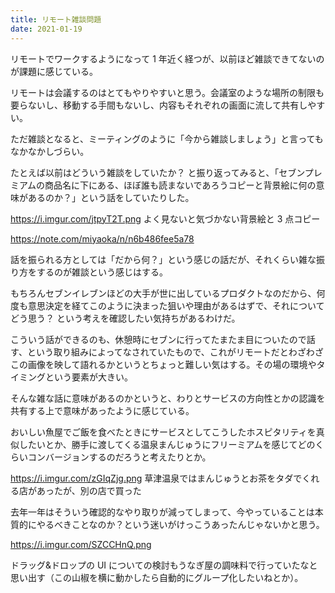 ```yaml
---
title: リモート雑談問題
date: 2021-01-19
---
```


リモートでワークするようになって 1 年近く経つが、以前ほど雑談できてないのが課題に感じている。

リモートは会議するのはとてもやりやすいと思う。会議室のような場所の制限も要らないし、移動する手間もないし、内容もそれぞれの画面に流して共有しやすい。

ただ雑談となると、ミーティングのように「今から雑談しましょう」と言ってもなかなかしづらい。

たとえば以前はどういう雑談をしていたか？ と振り返ってみると、「セブンプレミアムの商品名に下にある、ほぼ誰も読まないであろうコピーと背景絵に何の意味があるのか？」という話をしていたりした。

https://i.imgur.com/jtpyT2T.png
よく見ないと気づかない背景絵と 3 点コピー

https://note.com/miyaoka/n/n6b486fee5a78

話を振られる方としては「だから何？」という感じの話だが、それくらい雑な振り方をするのが雑談という感じはする。

もちろんセブンイレブンほどの大手が世に出しているプロダクトなのだから、何度も意思決定を経てこのように決まった狙いや理由があるはずで、それについてどう思う？ という考えを確認したい気持ちがあるわけだ。

こういう話ができるのも、休憩時にセブンに行ってたまたま目についたので話す、という取り組みによってなされていたもので、これがリモートだとわざわざこの画像を映して語れるかというとちょっと難しい気はする。その場の環境やタイミングという要素が大きい。

そんな雑な話に意味があるのかというと、わりとサービスの方向性とかの認識を共有する上で意味があったように感じている。

おいしい魚屋でご飯を食べたときにサービスとしてこうしたホスピタリティを真似したいとか、勝手に渡してくる温泉まんじゅうにフリーミアムを感じてどのくらいコンバージョンするのだろうと考えたりとか。

https://i.imgur.com/zGIqZjg.png
草津温泉ではまんじゅうとお茶をタダでくれる店があったが、別の店で買った

去年一年はそういう確認的なやり取りが減ってしまって、今やっていることは本質的にやるべきことなのか？という迷いがけっこうあったんじゃないかと思う。

https://i.imgur.com/SZCCHnQ.png

ドラッグ&ドロップの UI についての検討もうなぎ屋の調味料で行っていたなと思い出す（この山椒を横に動かしたら自動的にグループ化したいねとか）。
